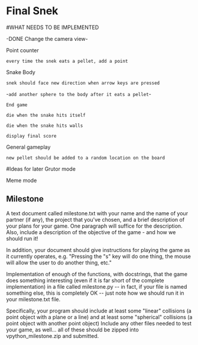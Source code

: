 # Final Snek

#WHAT NEEDS TO BE IMPLEMENTED

-DONE Change the camera view-

Point counter

`every time the snek eats a pellet, add a point`

Snake Body

`snek should face new direction when arrow keys are pressed`

-`add another sphere to the body after it eats a pellet`-

`End game`

`die when the snake hits itself`

`die when the snake hits walls`

`display final score`

General gameplay

`new pellet should be added to a random location on the board`

#Ideas for later
Grutor mode

Meme mode

## Milestone

A text document called milestone.txt with your name and the name of your partner (if any), the project that you've chosen, and a brief description of your plans for your game. One paragraph will suffice for the description. Also, include a description of the objective of the game - and how we should run it!

In addition, your document should give instructions for playing the game as it currently operates, e.g. "Pressing the "s" key will do one thing, the mouse will allow the user to do another thing, etc."

Implementation of enough of the functions, with docstrings, that the game does something interesting (even if it is far short of the complete implementation) in a file called milestone.py -- in fact, if your file is named something else, this is completely OK -- just note how we should run it in your milestone.txt file.

Specifically, your program should include at least some "linear" collisions (a point object with a plane or a line) and at least some "spherical" collisions (a point object with another point object)
Include any other files needed to test your game, as well... all of these should be zipped into vpython_milestone.zip and submitted.



